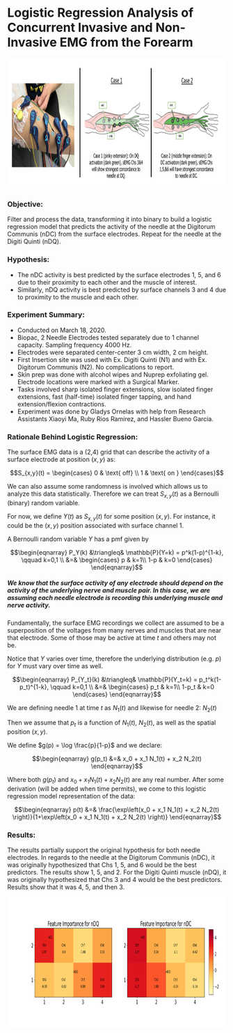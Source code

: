 # Logistic Regression Analysis of Concurrent Invasive and Non-Invasive EMG from the Forearm 

<img src="Experiment_Hypothesis.png" width=800 height=300 />

### Objective: 
Filter and process the data, transforming it into binary to build a logistic regression model that predicts the activity of the needle at the Digitorum Communis (nDC) from the surface electrodes. Repeat for the needle at the Digiti Quinti (nDQ). 

### Hypothesis: 
* The nDC activity is best predicted by the surface electrodes 1, 5, and 6 due to their proximity to each other and the muscle of interest.
* Similarly, nDQ activity is best predicted by surface channels 3 and 4 due to proximity to the muscle and each other.

### Experiment Summary: 
* Conducted on March 18, 2020. 
* Biopac, 2 Needle Electrodes tested separately due to 1 channel capacity. Sampling frequency 4000 Hz.
* Electrodes were separated center-center 3 cm width, 2 cm height.
* First Insertion site was used with Ex. Digiti Quinti (N1) and with Ex. Digitorum Communis (N2). No complications to report.
* Skin prep was done with alcohol wipes and Nuprep exfoliating gel. Electrode locations were marked with a Surgical Marker.
* Tasks involved sharp isolated finger extensions, slow isolated finger extensions, fast (half-time) isolated finger tapping, and hand extension/flexion contractions.
* Experiment was done by Gladys Ornelas with help from Research Assistants Xiaoyi Ma, Ruby Rios Ramirez, and Hassler Bueno Garcia.

### Rationale Behind Logistic Regression: 

The surface EMG data is a (2,4) grid that can describe the activity of a surface electrode at position $(x,y)$ as:

$$S_{x,y}(t) = \begin{cases}
0 & \text{ off} \\
1 & \text{ on }
\end{cases}$$

We can also assume some randomness is involved which allows us to analyze this data statistically. Therefore we can treat $S_{x,y}(t)$ as a Bernoulli (binary) random variable.

For now, we define $Y(t)$ as $S_{x,y}(t)$ for some position $(x,y)$. For instance, it could be the $(x,y)$ position associated with surface channel 1.

A Bernoulli random variable $Y$ has a pmf given by

$$\begin{eqnarray}
P_Y(k) &\triangleq& \mathbb{P}(Y=k) = p^k(1-p)^{1-k}, \qquad k=0,1 \\
         &=&  \begin{cases}
 p & k=1\\
 1-p & k=0
 \end{cases}
\end{eqnarray}$$

##### We know that the surface activity of any electrode should depend on the activity of the underlying nerve and muscle pair.  In this case, we are assuming each needle electrode is recording this underlying muscle and nerve activity. 

Fundamentally, the surface EMG recordings we collect are assumed to be a superposition of the voltages from many nerves and muscles that are near that electrode. Some of those may be active at time $t$ and others may not be.

Notice that $Y$ varies over time, therefore the underlying distribution (e.g. $p$) for $Y$ must vary over time as well.

$$\begin{eqnarray}
P_{Y_t}(k) &\triangleq& \mathbb{P}(Y_t=k) = p_t^k(1-p_t)^{1-k}, \qquad k=0,1 \\
         &=&  \begin{cases}
 p_t & k=1\\
 1-p_t & k=0
 \end{cases}
\end{eqnarray}$$

We are defining needle 1 at time $t$ as $N_1(t)$ and likewise for needle 2: $N_2(t)$

Then we assume that $p_t$ is a function of $N_1(t)$, $N_2(t)$, as well as the spatial position $(x,y)$.

We define $g(p) = \log \frac{p}{1-p}$ and we declare: 

$$\begin{eqnarray}
g(p_t) &=& x_0 + x_1 N_1(t) + x_2 N_2(t)
\end{eqnarray}$$

Where both $g(p_t)$ and $x_0 + x_1 N_1(t) + x_2 N_2(t)$ are any real number. After some derivation (will be added when time permits), we come to this logistic regression model representation of the data: 

$$\begin{eqnarray}
p(t) &=& \frac{\exp\left(x_0 + x_1 N_1(t) + x_2 N_2(t) \right)}{1+\exp\left(x_0 + x_1 N_1(t) + x_2 N_2(t) \right)}
\end{eqnarray}$$



### Results: 

The results partially support the original hypothesis for both needle electrodes. In regards to the needle at the Digitorum Communis (nDC), it was originally hypothesized that Chs 1, 5, and 6 would be the best predictors. The results show 1, 5, and 2. For the Digiti Quinti muscle (nDQ), it was originally hypothesized that Chs 3 and 4 would be the best predictors. Results show that it was 4, 5, and then 3. 

<img src="Feature_Importance_EnergyMap.png" width=800 height=300 />
